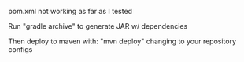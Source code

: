 pom.xml not working as far as I tested

Run "gradle archive" to generate JAR w/ dependencies

Then deploy to maven with: "mvn deploy" changing to your repository configs